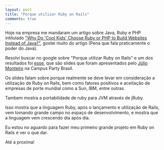 ```yaml
---
layout: post
title: "Porque utilizar Ruby on Rails"
comments: true
---
```


Hoje na empresa me mandaram um artigo sobre Java, Ruby e PHP intitulado ["Why Do 'Cool Kids' Choose Ruby or PHP to Build Websites Instead of Java?"](http://java.sys-con.com/read/45732"), gostei muito do artigo (Pena que fala praticamente o poder do Java).

Resolvi buscar no google sobre "Porque utilizar Ruby on Rails" e um dos resultados foi [esse](http://www.slideshare.net/wupsbr/ruby-on-rails-porque-utilizar/),  que são slides que foram apresentados pelo [Júlio Monteiro](http://www.monteiro.eti.br/) na Campus Party Brasil.

Os slides falam sobre porque realmente se deve levar em consideração a utilização de Ruby on Rails, bem como fatores positivos e aceitação de empresas de porte mundial como a Sun, IBM, entre outras.

Tambem mostra a portabilidade de ruby para JVM através de jRuby.

Isso mostra que a linguagem Ruby, após o lançamento e utilização de Rails, vem tomando grande campo no espaço de desenvolvimento, e mostra que a linguagem vem crescendo dia após dia.

Eu estou no aguardo para fazer meu primeiro grande projeto em Ruby on Rails e ver o que dar.

Até a proxima!
